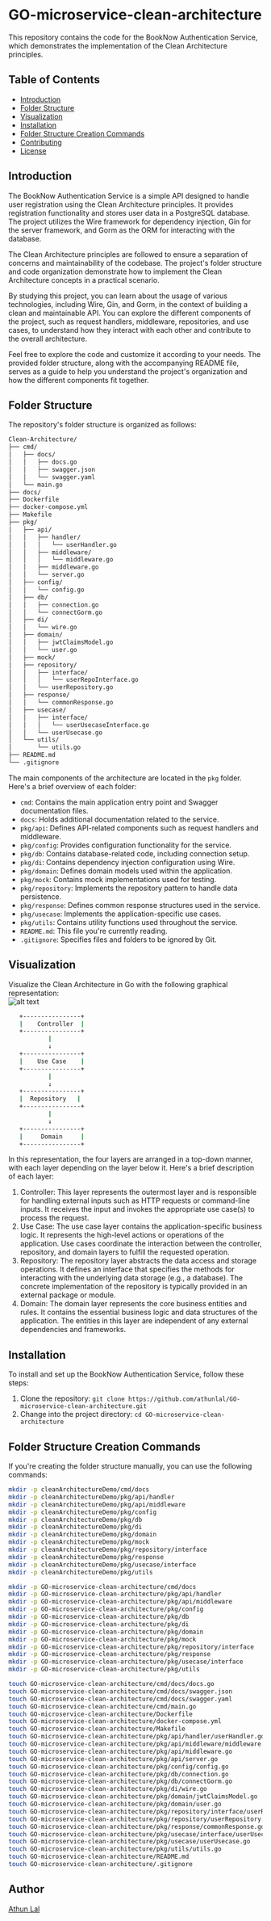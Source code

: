 # GO-microservice-clean-architecture

This repository contains the code for the BookNow Authentication Service, which demonstrates the implementation of the Clean Architecture principles.

## Table of Contents

- [Introduction](#introduction)
- [Folder Structure](#folder-structure)
- [Visualization](#Visualization)
- [Installation](#installation)
- [Folder Structure Creation Commands](#Folder-Structure-Creation-Commands)
- [Contributing](#contributing)
- [License](#license)

## Introduction

The BookNow Authentication Service is a simple API designed to handle user registration using the Clean Architecture principles. It provides registration functionality and stores user data in a PostgreSQL database. The project utilizes the Wire framework for dependency injection, Gin for the server framework, and Gorm as the ORM for interacting with the database.

The Clean Architecture principles are followed to ensure a separation of concerns and maintainability of the codebase. The project's folder structure and code organization demonstrate how to implement the Clean Architecture concepts in a practical scenario.

By studying this project, you can learn about the usage of various technologies, including Wire, Gin, and Gorm, in the context of building a clean and maintainable API. You can explore the different components of the project, such as request handlers, middleware, repositories, and use cases, to understand how they interact with each other and contribute to the overall architecture.

Feel free to explore the code and customize it according to your needs. The provided folder structure, along with the accompanying README file, serves as a guide to help you understand the project's organization and how the different components fit together.

## Folder Structure

The repository's folder structure is organized as follows:

```bash
Clean-Architecture/
├── cmd/
│   ├── docs/
│   │   ├── docs.go
│   │   ├── swagger.json
│   │   └── swagger.yaml
│   └── main.go
├── docs/
├── Dockerfile
├── docker-compose.yml
├── Makefile
├── pkg/
│   ├── api/
│   │   ├── handler/
│   │   │   └── userHandler.go
│   │   ├── middleware/
│   │   │   └── middleware.go
│   │   ├── middleware.go
│   │   └── server.go
│   ├── config/
│   │   └── config.go
│   ├── db/
│   │   ├── connection.go
│   │   └── connectGorm.go
│   ├── di/
│   │   └── wire.go
│   ├── domain/
│   │   ├── jwtClaimsModel.go
│   │   └── user.go
│   ├── mock/
│   ├── repository/
│   │   ├── interface/
│   │   │   └── userRepoInterface.go
│   │   └── userRepository.go
│   ├── response/
│   │   └── commonResponse.go
│   ├── usecase/
│   │   ├── interface/
│   │   │   └── userUsecaseInterface.go
│   │   └── userUsecase.go
│   └── utils/
│       └── utils.go
├── README.md
└── .gitignore
```

The main components of the architecture are located in the `pkg` folder. Here's a brief overview of each folder:

- `cmd`: Contains the main application entry point and Swagger documentation files.
- `docs`: Holds additional documentation related to the service.
- `pkg/api`: Defines API-related components such as request handlers and middleware.
- `pkg/config`: Provides configuration functionality for the service.
- `pkg/db`: Contains database-related code, including connection setup.
- `pkg/di`: Contains dependency injection configuration using Wire.
- `pkg/domain`: Defines domain models used within the application.
- `pkg/mock`: Contains mock implementations used for testing.
- `pkg/repository`: Implements the repository pattern to handle data persistence.
- `pkg/response`: Defines common response structures used in the service.
- `pkg/usecase`: Implements the application-specific use cases.
- `pkg/utils`: Contains utility functions used throughout the service.
- `README.md`: This file you're currently reading.
- `.gitignore`: Specifies files and folders to be ignored by Git.

## Visualization

Visualize the Clean Architecture in Go with the following graphical representation:
<br>
![alt text](screenshot.png)


```bash
   +----------------+
   |    Controller  |
   +----------------+
           |
           ↓
   +----------------+
   |    Use Case    |
   +----------------+
           |
           ↓
   +----------------+
   |  Repository   |
   +----------------+
           |
           ↓
   +----------------+
   |     Domain     |
   +----------------+

```

In this representation, the four layers are arranged in a top-down manner, with each layer depending on the layer below it. Here's a brief description of each layer:

1. Controller: This layer represents the outermost layer and is responsible for handling external inputs such as HTTP requests or 
   command-line inputs. It receives the input and invokes the appropriate use case(s) to process the request.
2. Use Case: The use case layer contains the application-specific business logic. It represents the high-level actions or operations of
   the application. Use cases coordinate the interaction between the controller, repository, and domain layers to fulfill the requested operation.
3. Repository: The repository layer abstracts the data access and storage operations. It defines an interface that specifies the 
   methods for interacting with the underlying data storage (e.g., a database). The concrete implementation of the repository is typically provided in an external package or module.
4. Domain: The domain layer represents the core business entities and rules. It contains the essential business logic and data 
   structures of the application. The entities in this layer are independent of any external dependencies and frameworks.



## Installation

To install and set up the BookNow Authentication Service, follow these steps:

1. Clone the repository: `git clone https://github.com/athunlal/GO-microservice-clean-architecture.git`
2. Change into the project directory: `cd GO-microservice-clean-architecture`

## Folder Structure Creation Commands

If you're creating the folder structure manually, you can use the following commands:

```bash
mkdir -p cleanArchitectureDemo/cmd/docs
mkdir -p cleanArchitectureDemo/pkg/api/handler
mkdir -p cleanArchitectureDemo/pkg/api/middleware
mkdir -p cleanArchitectureDemo/pkg/config
mkdir -p cleanArchitectureDemo/pkg/db
mkdir -p cleanArchitectureDemo/pkg/di
mkdir -p cleanArchitectureDemo/pkg/domain
mkdir -p cleanArchitectureDemo/pkg/mock
mkdir -p cleanArchitectureDemo/pkg/repository/interface
mkdir -p cleanArchitectureDemo/pkg/response
mkdir -p cleanArchitectureDemo/pkg/usecase/interface
mkdir -p cleanArchitectureDemo/pkg/utils

mkdir -p GO-microservice-clean-architecture/cmd/docs
mkdir -p GO-microservice-clean-architecture/pkg/api/handler
mkdir -p GO-microservice-clean-architecture/pkg/api/middleware
mkdir -p GO-microservice-clean-architecture/pkg/config
mkdir -p GO-microservice-clean-architecture/pkg/db
mkdir -p GO-microservice-clean-architecture/pkg/di
mkdir -p GO-microservice-clean-architecture/pkg/domain
mkdir -p GO-microservice-clean-architecture/pkg/mock
mkdir -p GO-microservice-clean-architecture/pkg/repository/interface
mkdir -p GO-microservice-clean-architecture/pkg/response
mkdir -p GO-microservice-clean-architecture/pkg/usecase/interface
mkdir -p GO-microservice-clean-architecture/pkg/utils

touch GO-microservice-clean-architecture/cmd/docs/docs.go
touch GO-microservice-clean-architecture/cmd/docs/swagger.json
touch GO-microservice-clean-architecture/cmd/docs/swagger.yaml
touch GO-microservice-clean-architecture/cmd/main.go
touch GO-microservice-clean-architecture/Dockerfile
touch GO-microservice-clean-architecture/docker-compose.yml
touch GO-microservice-clean-architecture/Makefile
touch GO-microservice-clean-architecture/pkg/api/handler/userHandler.go
touch GO-microservice-clean-architecture/pkg/api/middleware/middleware.go
touch GO-microservice-clean-architecture/pkg/api/middleware.go
touch GO-microservice-clean-architecture/pkg/api/server.go
touch GO-microservice-clean-architecture/pkg/config/config.go
touch GO-microservice-clean-architecture/pkg/db/connection.go
touch GO-microservice-clean-architecture/pkg/db/connectGorm.go
touch GO-microservice-clean-architecture/pkg/di/wire.go
touch GO-microservice-clean-architecture/pkg/domain/jwtClaimsModel.go
touch GO-microservice-clean-architecture/pkg/domain/user.go
touch GO-microservice-clean-architecture/pkg/repository/interface/userRepoInterface.go
touch GO-microservice-clean-architecture/pkg/repository/userRepository.go
touch GO-microservice-clean-architecture/pkg/response/commonResponse.go
touch GO-microservice-clean-architecture/pkg/usecase/interface/userUsecaseInterface.go
touch GO-microservice-clean-architecture/pkg/usecase/userUsecase.go
touch GO-microservice-clean-architecture/pkg/utils/utils.go
touch GO-microservice-clean-architecture/README.md
touch GO-microservice-clean-architecture/.gitignore

```

## Author

[Athun Lal](https://github.com/athunlal)

